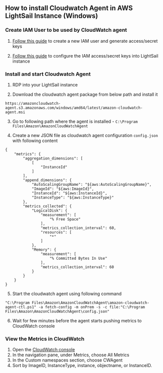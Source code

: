 
## How to install Cloudwatch Agent in AWS LightSail Instance (Windows)

### Create IAM User to be used by CloudWatch agent

1. [Follow this guide](https://docs.aws.amazon.com/AmazonCloudWatch/latest/monitoring/create-iam-roles-for-cloudwatch-agent.html#create-iam-roles-for-cloudwatch-agent-users) to create a new IAM user and generate access/secret keys

2. [Follow this guide](https://docs.aws.amazon.com/AmazonCloudWatch/latest/monitoring/install-CloudWatch-Agent-on-premise.html#install-CloudWatch-Agent-iam_user-SSM-onprem) to configure the IAM access/secret keys into LightSail instance

### Install and start Cloudwatch Agent

1. RDP into your LightSail instance

2. Download the cloudwatch agent package from below path and install it

```
https://amazoncloudwatch-agent.s3.amazonaws.com/windows/amd64/latest/amazon-cloudwatch-agent.msi
```

3. Go to following path where the agent is installed - `C:\Program Files\Amazon\AmazonCloudWatchAgent`

4. Create a new JSON file as cloudwatch agent configuration `config.json` with following content

```
{
    "metrics": {
        "aggregation_dimensions": [
            [
                "InstanceId"
            ]
        ],
        "append_dimensions": {
            "AutoScalingGroupName": "${aws:AutoScalingGroupName}",
            "ImageId": "${aws:ImageId}",
            "InstanceId": "${aws:InstanceId}",
            "InstanceType": "${aws:InstanceType}"
        },
        "metrics_collected": {
            "LogicalDisk": {
                "measurement": [
                    "% Free Space"
                ],
                "metrics_collection_interval": 60,
                "resources": [
                    "*"
                ]
            },
            "Memory": {
                "measurement": [
                    "% Committed Bytes In Use"
                ],
                "metrics_collection_interval": 60
            }
        }
    }
}
```

5. Start the cloudwatch agent using following command 
```
"C:\Program Files\Amazon\AmazonCloudWatchAgent\amazon-cloudwatch-agent-ctl.ps1" -a fetch-config -m onPrem -s -c file:"C:\Program Files\Amazon\AmazonCloudWatchAgent\config.json"
```

6. Wait for few minutes before the agent starts pushing metrics to CloudWatch console

### View the Metrics in CloudWatch

1. Open the [CloudWatch console](https://console.aws.amazon.com/cloudwatch/)
2. In the navigation pane, under Metrics, choose All Metrics
3. In the Custom namespaces section, choose CWAgent
4. Sort by ImageID, InstanceType, instance, objectname, or InstanceID.